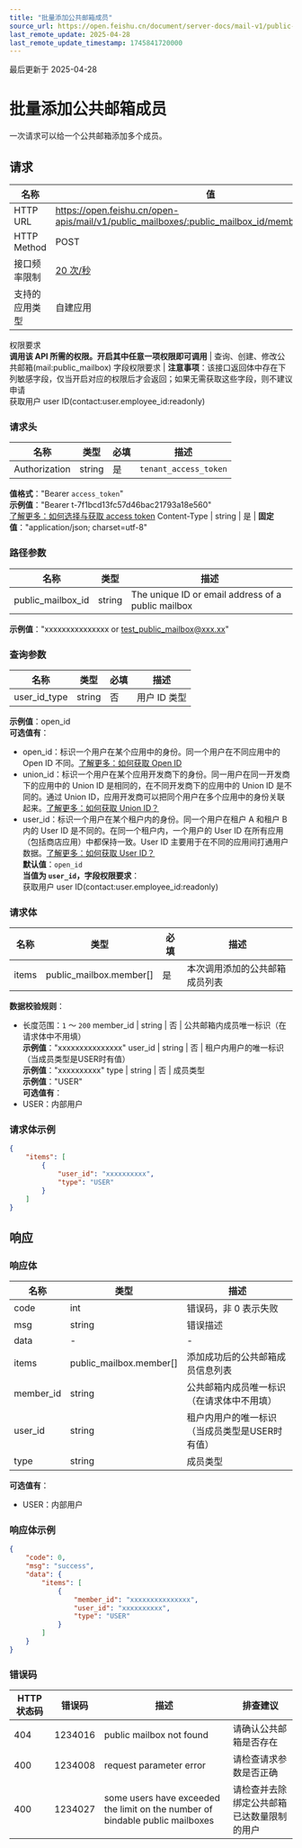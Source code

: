 ```yaml
---
title: "批量添加公共邮箱成员"
source_url: https://open.feishu.cn/document/server-docs/mail-v1/public-mailbox/public_mailbox-member/batch_create
last_remote_update: 2025-04-28
last_remote_update_timestamp: 1745841720000
---
```

最后更新于 2025-04-28

# 批量添加公共邮箱成员

一次请求可以给一个公共邮箱添加多个成员。

## 请求
名称 | 值
---|---
HTTP URL | https://open.feishu.cn/open-apis/mail/v1/public_mailboxes/:public_mailbox_id/members/batch_create
HTTP Method | POST
接口频率限制 | [20 次/秒](https://open.feishu.cn/document/ukTMukTMukTM/uUzN04SN3QjL1cDN)
支持的应用类型 | 自建应用
权限要求  
            **调用该 API 所需的权限。开启其中任意一项权限即可调用** | 查询、创建、修改公共邮箱(mail:public_mailbox)
字段权限要求 | **注意事项**：该接口返回体中存在下列敏感字段，仅当开启对应的权限后才会返回；如果无需获取这些字段，则不建议申请  
        获取用户 user ID(contact:user.employee_id:readonly)

### 请求头

名称 | 类型 | 必填 | 描述
--- | --- | --- | ---
Authorization | string | 是 | `tenant_access_token`  
**值格式**："Bearer `access_token`"  
**示例值**："Bearer t-7f1bcd13fc57d46bac21793a18e560"  
[了解更多：如何选择与获取 access token](https://open.feishu.cn/document/uAjLw4CM/ugTN1YjL4UTN24CO1UjN/trouble-shooting/how-to-choose-which-type-of-token-to-use)
Content-Type | string | 是 | **固定值**："application/json; charset=utf-8"

### 路径参数

名称 | 类型 | 描述
--- | --- | ---
public_mailbox_id | string | The unique ID or email address of a public mailbox  
**示例值**："xxxxxxxxxxxxxxx or test_public_mailbox@xxx.xx"

### 查询参数

名称 | 类型 | 必填 | 描述
--- | --- | --- | ---
user_id_type | string | 否 | 用户 ID 类型  
**示例值**：open_id  
**可选值有**：  
- open_id：标识一个用户在某个应用中的身份。同一个用户在不同应用中的 Open ID 不同。[了解更多：如何获取 Open ID](https://open.feishu.cn/document/uAjLw4CM/ugTN1YjL4UTN24CO1UjN/trouble-shooting/how-to-obtain-openid)  
- union_id：标识一个用户在某个应用开发商下的身份。同一用户在同一开发商下的应用中的 Union ID 是相同的，在不同开发商下的应用中的 Union ID 是不同的。通过 Union ID，应用开发商可以把同个用户在多个应用中的身份关联起来。[了解更多：如何获取 Union ID？](https://open.feishu.cn/document/uAjLw4CM/ugTN1YjL4UTN24CO1UjN/trouble-shooting/how-to-obtain-union-id)  
- user_id：标识一个用户在某个租户内的身份。同一个用户在租户 A 和租户 B 内的 User ID 是不同的。在同一个租户内，一个用户的 User ID 在所有应用（包括商店应用）中都保持一致。User ID 主要用于在不同的应用间打通用户数据。[了解更多：如何获取 User ID？](https://open.feishu.cn/document/uAjLw4CM/ugTN1YjL4UTN24CO1UjN/trouble-shooting/how-to-obtain-user-id)  
**默认值**：`open_id`  
**当值为 `user_id`，字段权限要求**：  
获取用户 user ID(contact:user.employee_id:readonly)

### 请求体

名称 | 类型 | 必填 | 描述
--- | --- | --- | ---
items | public_mailbox.member\[\] | 是 | 本次调用添加的公共邮箱成员列表  
**数据校验规则**：  
- 长度范围：`1` ～ `200`
member_id | string | 否 | 公共邮箱内成员唯一标识（在请求体中不用填）  
**示例值**："xxxxxxxxxxxxxxx"
user_id | string | 否 | 租户内用户的唯一标识（当成员类型是USER时有值）  
**示例值**："xxxxxxxxxx"
type | string | 否 | 成员类型  
**示例值**："USER"  
**可选值有**：  
- USER：内部用户

### 请求体示例
```json
{
    "items": [
        {
            "user_id": "xxxxxxxxxx",
            "type": "USER"
        }
    ]
}
```

## 响应

### 响应体

名称 | 类型 | 描述
--- | --- | ---
code | int | 错误码，非 0 表示失败
msg | string | 错误描述
data | \- | \-
items | public_mailbox.member\[\] | 添加成功后的公共邮箱成员信息列表
member_id | string | 公共邮箱内成员唯一标识（在请求体中不用填）
user_id | string | 租户内用户的唯一标识（当成员类型是USER时有值）
type | string | 成员类型  
**可选值有**：  
- USER：内部用户

### 响应体示例
```json
{
    "code": 0,
    "msg": "success",
    "data": {
        "items": [
            {
                "member_id": "xxxxxxxxxxxxxxx",
                "user_id": "xxxxxxxxxx",
                "type": "USER"
            }
        ]
    }
}
```

### 错误码

HTTP状态码 | 错误码 | 描述 | 排查建议
--- | --- | --- | ---
404 | 1234016 | public mailbox not found | 请确认公共邮箱是否存在
400 | 1234008 | request parameter error | 请检查请求参数是否正确
400 | 1234027 | some users have exceeded the limit on the number of bindable public mailboxes | 请检查并去除绑定公共邮箱已达数量限制的用户
